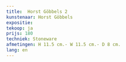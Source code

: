 ```yaml
---
title:  Horst Göbbels 2
kunstenaar: Horst Göbbels
expositie:
tekoop: ja
prijs: 180
techniek: Stoneware
afmetingen: H 11.5 cm.- W 11.5 cm.- D 8 cm.
lang: en
---
```

